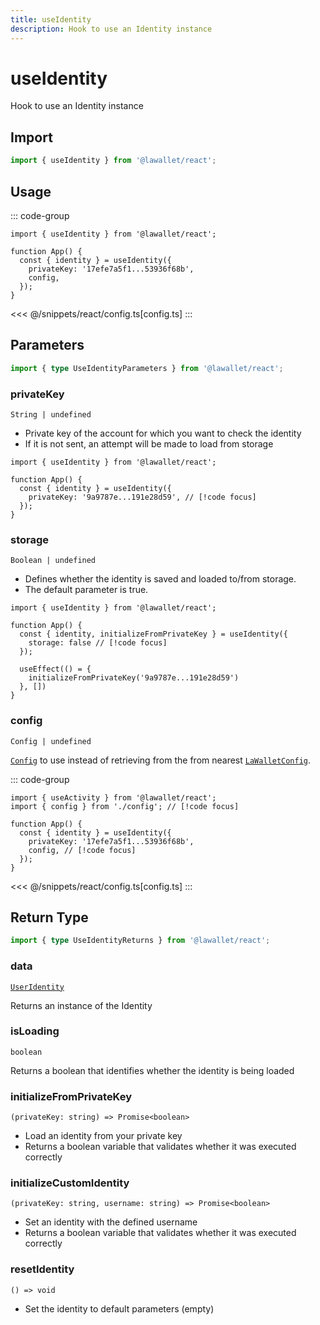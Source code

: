 ```yaml
---
title: useIdentity
description: Hook to use an Identity instance
---
```


# useIdentity

Hook to use an Identity instance

## Import

```ts
import { useIdentity } from '@lawallet/react';
```

## Usage

::: code-group

```tsx [index.tsx]
import { useIdentity } from '@lawallet/react';

function App() {
  const { identity } = useIdentity({
    privateKey: '17efe7a5f1...53936f68b',
    config,
  });
}
```

<<< @/snippets/react/config.ts[config.ts]
:::

## Parameters

```ts
import { type UseIdentityParameters } from '@lawallet/react';
```

### privateKey

`String | undefined`

- Private key of the account for which you want to check the identity
- If it is not sent, an attempt will be made to load from storage

```tsx [index.tsx]
import { useIdentity } from '@lawallet/react';

function App() {
  const { identity } = useIdentity({
    privateKey: '9a9787e...191e28d59', // [!code focus]
  });
}
```

### storage

`Boolean | undefined`

- Defines whether the identity is saved and loaded to/from storage.
- The default parameter is true.

```tsx [index.tsx]
import { useIdentity } from '@lawallet/react';

function App() {
  const { identity, initializeFromPrivateKey } = useIdentity({
    storage: false // [!code focus]
  });

  useEffect(() = {
    initializeFromPrivateKey('9a9787e...191e28d59')
  }, [])
}
```

### config

`Config | undefined`

[`Config`](/react/api/createConfig#config) to use instead of retrieving from the from nearest [`LaWalletConfig`](/react/api/LaWalletConfig).

::: code-group

```tsx [index.tsx]
import { useActivity } from '@lawallet/react';
import { config } from './config'; // [!code focus]

function App() {
  const { identity } = useIdentity({
    privateKey: '17efe7a5f1...53936f68b',
    config, // [!code focus]
  });
}
```

<<< @/snippets/react/config.ts[config.ts]
:::

## Return Type

```ts
import { type UseIdentityReturns } from '@lawallet/react';
```

### data

[`UserIdentity`](/react/api/glossary/types#useridentity)

Returns an instance of the Identity

### isLoading

`boolean`

Returns a boolean that identifies whether the identity is being loaded

### initializeFromPrivateKey

`(privateKey: string) => Promise<boolean>`

- Load an identity from your private key
- Returns a boolean variable that validates whether it was executed correctly

### initializeCustomIdentity

`(privateKey: string, username: string) => Promise<boolean>`

- Set an identity with the defined username
- Returns a boolean variable that validates whether it was executed correctly

### resetIdentity

`() => void`

- Set the identity to default parameters (empty)
